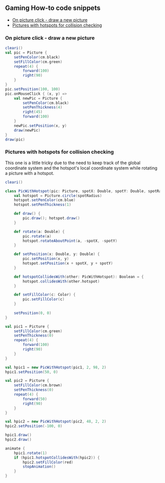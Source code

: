 ## Gaming How-to code snippets
* [On picture click - draw a new picture](#on-picture-click---draw-a-new-picture)
* [Pictures with hotspots for collision checking](#pictures-with-hotspots-for-collision-checking)

### On picture click - draw a new picture
```scala
cleari()
val pic = Picture {
    setPenColor(cm.black)
    setFillColor(cm.green)
    repeat(4) {
        forward(100)
        right(90)
    }
}
pic.setPosition(100, 100)
pic.onMouseClick { (x, y) =>
    val newPic = Picture {
        setPenColor(cm.black)
        setPenThickness(4)
        right(45)
        forward(100)
    }
    newPic.setPosition(x, y)
    draw(newPic)
}
draw(pic)
```

### Pictures with hotspots for collision checking
This one is a little tricky due to the need to keep track of the global coordinate system and the hotspot's local coordinate system while rotating a picture with a hotspot.

```scala
cleari()

class PicWithHotspot(pic: Picture, spotX: Double, spotY: Double, spotRadius: Double) {
    val hotspot = Picture.circle(spotRadius)
    hotspot.setPenColor(cm.blue)
    hotspot.setPenThickness(1)

    def draw() {
        pic.draw(); hotspot.draw()
    }

    def rotate(a: Double) {
        pic.rotate(a)
        hotspot.rotateAboutPoint(a, -spotX, -spotY)
    }

    def setPosition(x: Double, y: Double) {
        pic.setPosition(x, y)
        hotspot.setPosition(x + spotX, y + spotY)
    }

    def hotspotCollidesWith(other: PicWithHotspot): Boolean = {
        hotspot.collidesWith(other.hotspot)
    }

    def setFillColor(c: Color) {
        pic.setFillColor(c)
    }
    
    setPosition(0, 0)
}

val pic1 = Picture {
    setFillColor(cm.green)
    setPenThickness(0)
    repeat(4) {
        forward(100)
        right(90)
    }
}

val hpic1 = new PicWithHotspot(pic1, 2, 98, 2)
hpic1.setPosition(50, 0)

val pic2 = Picture {
    setFillColor(cm.brown)
    setPenThickness(0)
    repeat(4) {
        forward(50)
        right(90)
    }
}

val hpic2 = new PicWithHotspot(pic2, 48, 2, 2)
hpic2.setPosition(-100, 0)

hpic1.draw()
hpic2.draw()

animate {
    hpic1.rotate(1)
    if (hpic1.hotspotCollidesWith(hpic2)) {
        hpic2.setFillColor(red)
        stopAnimation()
    }
}
```